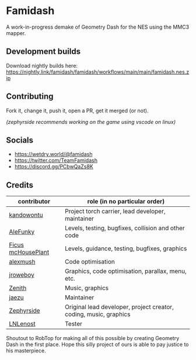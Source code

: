 # Famidash
A work-in-progress demake of Geometry Dash for the NES using the MMC3 mapper.

## Development builds
Download nightly builds here: https://nightly.link/famidash/famidash/workflows/main/main/famidash.nes.zip

## Contributing
Fork it, change it, push it, open a PR, get it merged (or not).

*(zephyrside recommends working on the game using vscode on linux)*

## Socials
- https://wetdry.world/@famidash
- https://twitter.com/TeamFamidash
- https://discord.gg/PCbwQaZs8K

## Credits
|contributor|role (in no particular order)|
|---|---|
|[kandowontu](https://github.com/kandowontu)|Project torch carrier, lead developer, maintainer|
|[AleFunky](https://github.com/PinguLinux)|Levels, testing, bugfixes, collision and other code|
|[Ficus mcHousePlant](https://github.com/FicusmcHousePlant)|Levels, guidance, testing, bugfixes, graphics|
|[alexmush](https://github.com/ADM228)|Code optimisation|
|[jroweboy](https://github.com/jroweboy)|Graphics, code optimisation, parallax, menu, etc.|
|[Zenith](https://github.com/ZenithNeko)|Music, graphics|
|[jaezu](https://github.com/jaezudev)|Maintainer|
|[Zephyrside](https://github.com/zephyrside)|Original lead developer, project creator, coding, music, graphics|
|[LNLenost](https://github.com/LNLenost)|Tester|

Shoutout to RobTop for making all of this possible by creating Geometry Dash in the first place. Hope this silly project of ours is able to pay justice to his masterpiece.
